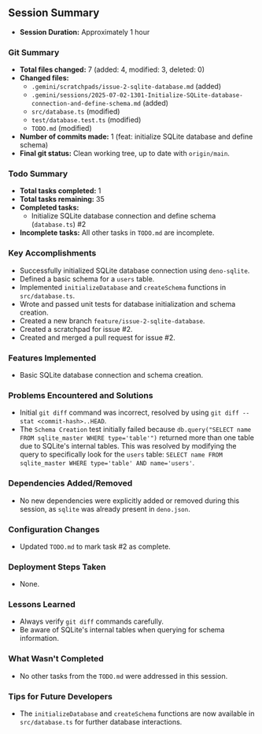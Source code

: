 ## Session Summary

- **Session Duration:** Approximately 1 hour

### Git Summary
- **Total files changed:** 7 (added: 4, modified: 3, deleted: 0)
- **Changed files:**
  - `.gemini/scratchpads/issue-2-sqlite-database.md` (added)
  - `.gemini/sessions/2025-07-02-1301-Initialize-SQLite-database-connection-and-define-schema.md` (added)
  - `src/database.ts` (modified)
  - `test/database.test.ts` (modified)
  - `TODO.md` (modified)
- **Number of commits made:** 1 (feat: initialize SQLite database and define schema)
- **Final git status:** Clean working tree, up to date with `origin/main`.

### Todo Summary
- **Total tasks completed:** 1
- **Total tasks remaining:** 35
- **Completed tasks:**
  - Initialize SQLite database connection and define schema (`database.ts`) #2
- **Incomplete tasks:** All other tasks in `TODO.md` are incomplete.

### Key Accomplishments
- Successfully initialized SQLite database connection using `deno-sqlite`.
- Defined a basic schema for a `users` table.
- Implemented `initializeDatabase` and `createSchema` functions in `src/database.ts`.
- Wrote and passed unit tests for database initialization and schema creation.
- Created a new branch `feature/issue-2-sqlite-database`.
- Created a scratchpad for issue #2.
- Created and merged a pull request for issue #2.

### Features Implemented
- Basic SQLite database connection and schema creation.

### Problems Encountered and Solutions
- Initial `git diff` command was incorrect, resolved by using `git diff --stat <commit-hash>..HEAD`.
- The `Schema Creation` test initially failed because `db.query("SELECT name FROM sqlite_master WHERE type='table'")` returned more than one table due to SQLite's internal tables. This was resolved by modifying the query to specifically look for the `users` table: `SELECT name FROM sqlite_master WHERE type='table' AND name='users'`.

### Dependencies Added/Removed
- No new dependencies were explicitly added or removed during this session, as `sqlite` was already present in `deno.json`.

### Configuration Changes
- Updated `TODO.md` to mark task #2 as complete.

### Deployment Steps Taken
- None.

### Lessons Learned
- Always verify `git diff` commands carefully.
- Be aware of SQLite's internal tables when querying for schema information.

### What Wasn't Completed
- No other tasks from the `TODO.md` were addressed in this session.

### Tips for Future Developers
- The `initializeDatabase` and `createSchema` functions are now available in `src/database.ts` for further database interactions.